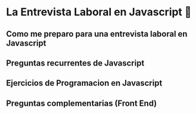 # La Entrevista Laboral en Javascript 🍋

## Como me preparo para una entrevista laboral en Javascript

## Preguntas recurrentes de Javascript 

## Ejercicios de Programacion en Javascript

## Preguntas complementarias (Front End)
